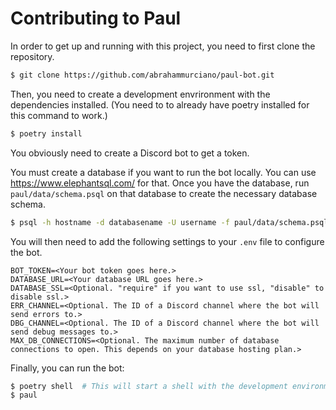 # Contributing to Paul

In order to get up and running with this project, you need to first clone the repository.

```sh
$ git clone https://github.com/abrahammurciano/paul-bot.git
```

Then, you need to create a development envrironment with the dependencies installed. (You need to to already have poetry installed for this command to work.)

```sh
$ poetry install
```

You obviously need to create a Discord bot to get a token.

You must create a database if you want to run the bot locally. You can use https://www.elephantsql.com/ for that. Once you have the database, run `paul/data/schema.psql` on that database to create the necessary database schema.
```sh
$ psql -h hostname -d databasename -U username -f paul/data/schema.psql
```

You will then need to add the following settings to your `.env` file to configure the bot.

```
BOT_TOKEN=<Your bot token goes here.>
DATABASE_URL=<Your database URL goes here.>
DATABASE_SSL=<Optional. "require" if you want to use ssl, "disable" to disable ssl.>
ERR_CHANNEL=<Optional. The ID of a Discord channel where the bot will send errors to.>
DBG_CHANNEL=<Optional. The ID of a Discord channel where the bot will send debug messages to.>
MAX_DB_CONNECTIONS=<Optional. The maximum number of database connections to open. This depends on your database hosting plan.>
```

Finally, you can run the bot:
```sh
$ poetry shell  # This will start a shell with the development environment. You only need to do it once per shell session.
$ paul
```